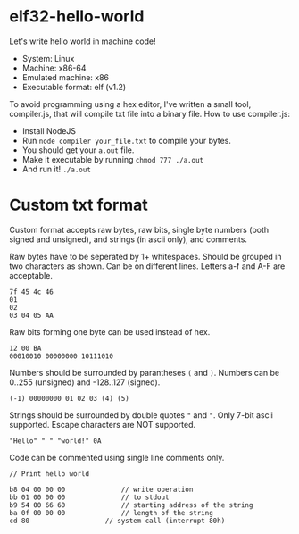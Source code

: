 # elf32-hello-world
Let's write hello world in machine code!

- System: Linux
- Machine: x86-64
- Emulated machine: x86
- Executable format: elf (v1.2)

To avoid programming using a hex editor, I've written a small tool, compiler.js, that will compile txt file into a binary file.
How to use compiler.js:

- Install NodeJS
- Run `node compiler your_file.txt` to compile your bytes.
- You should get your `a.out` file.
- Make it executable by running `chmod 777 ./a.out`
- And run it! `./a.out`

# Custom txt format

Custom format accepts raw bytes, raw bits, single byte numbers (both signed and unsigned), and strings (in ascii only), and comments.

Raw bytes have to be seperated by 1+ whitespaces. Should be grouped in two characters as shown. Can be on different lines. Letters a-f and A-F are acceptable.
```
7f 45 4c 46
01
02
03 04 05 AA
```

Raw bits forming one byte can be used instead of hex.
```
12 00 BA
00010010 00000000 10111010
```

Numbers should be surrounded by parantheses `(` and `)`. Numbers can be 0..255 (unsigned) and -128..127 (signed).
```
(-1) 00000000 01 02 03 (4) (5)
```

Strings should be surrounded by double quotes `"` and `"`. Only 7-bit ascii supported. Escape characters are NOT supported.
```
"Hello" " " "world!" 0A
```

Code can be commented using single line comments only.
```
// Print hello world

b8 04 00 00 00				// write operation
bb 01 00 00 00				// to stdout
b9 54 00 66 60				// starting address of the string
ba 0f 00 00 00				// length of the string
cd 80					// system call (interrupt 80h)
```
